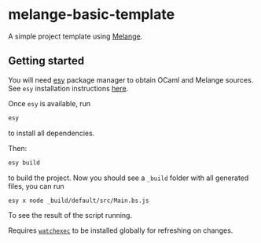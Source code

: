 # melange-basic-template

A simple project template using [Melange](https://github.com/melange-re/melange).

## Getting started

You will need [esy](https://esy.sh) package manager to obtain OCaml and Melange sources. See `esy` installation instructions [here](https://esy.sh/docs/en/getting-started.html#install-esy).

Once `esy` is available, run

```bash
esy
```

to install all dependencies.

Then:

```bash
esy build
```

to build the project. Now you should see a `_build` folder with all generated files, you can run

```bash
esy x node _build/default/src/Main.bs.js
```

To see the result of the script running.

Requires [`watchexec`](https://github.com/watchexec/watchexec) to be installed globally for refreshing on changes.
